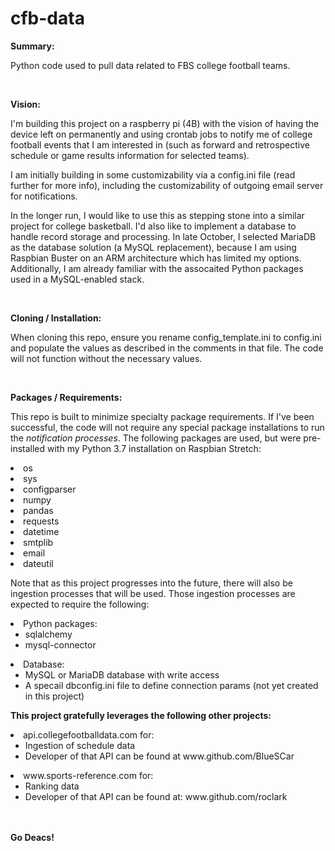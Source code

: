 # cfb-data

<b>Summary:</b>
<p>Python code used to pull data related to FBS college football teams.</p>
<br>

<b>Vision:</b>
<p>I'm building this project on a raspberry pi (4B) with the vision 
of having the device left on permanently and using crontab jobs to 
notify me of college football events that I am interested in (such 
as forward and retrospective schedule or game results information for 
selected teams).</p>

<p>I am initially building in some customizability via a config.ini 
file (read further for more info), including the customizability of 
outgoing email server for notifications. </p>

<p>In the longer run, I would like to use this as stepping stone into
a similar project for college basketball.  I'd also like to implement
a database to handle record storage and processing.  In late October,
I selected MariaDB as the database solution (a MySQL replacement), 
because I am using Raspbian Buster on an ARM architecture which has 
limited my options.  Additionally, I am already familiar with the 
assocaited Python packages used in a MySQL-enabled stack.</p>
<br>

<b>Cloning / Installation:</b>
<p>When cloning this repo, ensure you rename config_template.ini to 
config.ini and populate the values as described in the comments 
in that file.  The code will not function without the necessary 
values.</p>
<br>

<b>Packages / Requirements:</b>
<p>This repo is built to minimize specialty package requirements. 
If I've been successful, the code will not require any special 
package installations to run the <i>notification processes</i>.  The 
following packages are used, but were pre-installed with my 
Python 3.7 installation on Raspbian Stretch:</p>
<li>os
<li>sys
<li>configparser
<li>numpy
<li>pandas
<li>requests
<li>datetime
<li>smtplib
<li>email
<li>dateutil
<br>

<p>Note that as this project progresses into the future, there 
will also be ingestion processes that will be used.  Those
ingestion processes are expected to require the following:</p>
<li>Python packages:
  <ul>
  <li>sqlalchemy
  <li>mysql-connector
  </ul>
<li>Database:
  <ul>
  <li>MySQL or MariaDB database with write access
  <li>A specail dbconfig.ini file to define 
  connection params (not yet created in this 
  project)
  </ul>

<b>This project gratefully leverages the following other projects:</b>
<li>api.collegefootballdata.com for:
  <ul>
  <li>Ingestion of schedule data
  <li>Developer of that API can be found at www.github.com/BlueSCar
  </ul>

<li>www.sports-reference.com for:
  <ul>
  <li>Ranking data
  <li>Developer of that API can be found at: www.github.com/roclark
  </ul>

<br><br>
<b>Go Deacs!</b>
